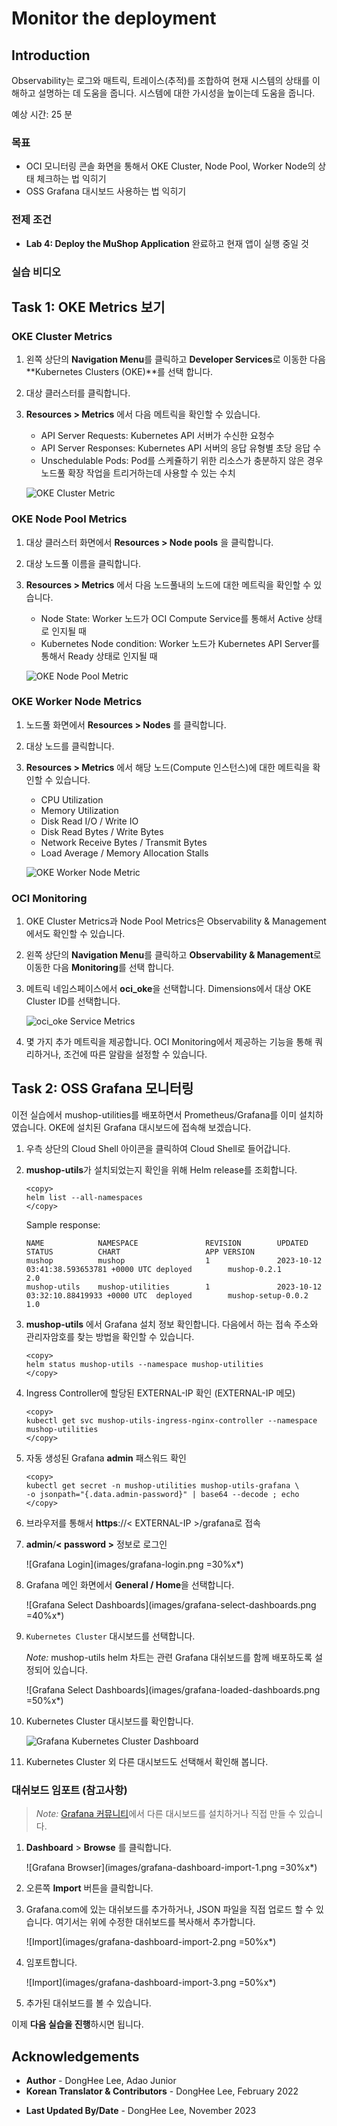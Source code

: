 # Monitor the deployment

## Introduction

Observability는 로그와 매트릭, 트레이스(추적)를 조합하여 현재 시스템의 상태를 이해하고 설명하는 데 도움을 줍니다. 시스템에 대한 가시성을 높이는데 도움을 줍니다.

예상 시간: 25 분

### 목표

* OCI 모니터링 콘솔 화면을 통해서 OKE Cluster, Node Pool, Worker Node의 상태 체크하는 법 익히기
* OSS Grafana 대시보드 사용하는 법 익히기

### 전제 조건

* **Lab 4: Deploy the MuShop Application** 완료하고 현재 앱이 실행 중일 것

### 실습 비디오

[](youtube:XMkLtydlc3Y)


## Task 1: OKE Metrics 보기

### OKE Cluster Metrics

1. 왼쪽 상단의 **Navigation Menu**를 클릭하고 **Developer Services**로 이동한 다음 **Kubernetes Clusters (OKE)**를 선택 합니다.

2. 대상 클러스터를 클릭합니다.

3. **Resources &gt; Metrics** 에서 다음 메트릭을 확인할 수 있습니다.

    * API Server Requests: Kubernetes API 서버가 수신한 요청수
    * API Server Responses: Kubernetes API 서버의 응답 유형별 초당 응답 수
    * Unschedulable Pods: Pod를 스케쥴하기 위한 리소스가 충분하지 않은 경우 노드풀 확장 작업을 트리거하는데 사용할 수 있는 수치

    ![OKE Cluster Metric](images/cluster-metrics.png)

### OKE Node Pool Metrics

1. 대상 클러스터 화면에서 **Resources &gt; Node pools** 을 클릭합니다.

2. 대상 노드풀 이름을 클릭합니다.

3. **Resources &gt; Metrics** 에서 다음 노드풀내의 노드에 대한 메트릭을 확인할 수 있습니다.

    * Node State: Worker 노드가 OCI Compute Service를 통해서 Active 상태로 인지될 때
    * Kubernetes Node condition: Worker 노드가 Kubernetes API Server를 통해서 Ready 상태로 인지될 때

    ![OKE Node Pool Metric](images/node-pool-metric.png)

### OKE Worker Node Metrics

1. 노드풀 화면에서 **Resources &gt; Nodes** 를 클릭합니다.

2. 대상 노드를 클릭합니다.

3. **Resources &gt; Metrics** 에서 해당 노드(Compute 인스턴스)에 대한 메트릭을 확인할 수 있습니다.

    * CPU Utilization
    * Memory Utilization
    * Disk Read I/O / Write IO
    * Disk Read Bytes / Write Bytes
    * Network Receive Bytes / Transmit Bytes
    * Load Average / Memory Allocation Stalls

    ![OKE Worker Node Metric](images/node-metric.png)

### OCI Monitoring

1. OKE Cluster Metrics과 Node Pool Metrics은 Observability & Management에서도 확인할 수 있습니다.

2. 왼쪽 상단의 **Navigation Menu**를 클릭하고 **Observability & Management**로 이동한 다음 **Monitoring**를 선택 합니다.

3. 메트릭 네임스페이스에서 **oci_oke**을 선택합니다. Dimensions에서 대상 OKE Cluster ID를 선택합니다.

    ![oci_oke Service Metrics](images/oci_oke-service-metrics.png)

4. 몇 가지 추가 메트릭을 제공합니다. OCI Monitoring에서 제공하는 기능을 통해 쿼리하거나, 조건에 따른 알람을 설정할 수 있습니다.


## Task 2: OSS Grafana 모니터링

이전 실습에서 mushop-utilities를 배포하면서 Prometheus/Grafana를 이미 설치하였습니다. OKE에 설치된 Grafana 대시보드에 접속해 보겠습니다.

1. 우측 상단의 Cloud Shell 아이콘을 클릭하여 Cloud Shell로 들어갑니다.

2. **mushop-utils**가 설치되었는지 확인을 위해 Helm release를 조회합니다.

    ````shell
    <copy>
    helm list --all-namespaces
    </copy>
    ````

    Sample response:

    ````shell
    NAME            NAMESPACE               REVISION        UPDATED                                 STATUS          CHART                   APP VERSION
    mushop          mushop                  1               2023-10-12 03:41:38.593653781 +0000 UTC deployed        mushop-0.2.1            2.0        
    mushop-utils    mushop-utilities        1               2023-10-12 03:32:10.88419933 +0000 UTC  deployed        mushop-setup-0.0.2      1.0 
    ````

3. **mushop-utils** 에서 Grafana 설치 정보 확인합니다. 다음에서 하는 접속 주소와 관리자암호를 찾는 방법을 확인할 수 있습니다.

    ````shell
    <copy>
    helm status mushop-utils --namespace mushop-utilities
    </copy>
    ````

4. Ingress Controller에 할당된 EXTERNAL-IP 확인 (EXTERNAL-IP 메모)

    ````shell
    <copy>
    kubectl get svc mushop-utils-ingress-nginx-controller --namespace mushop-utilities
    </copy>
    ````

5. 자동 생성된 Grafana **admin** 패스워드 확인

    ````shell
    <copy>
    kubectl get secret -n mushop-utilities mushop-utils-grafana \
    -o jsonpath="{.data.admin-password}" | base64 --decode ; echo
    </copy>
    ````

6. 브라우저를 통해서 **https**://< EXTERNAL-IP >/grafana로 접속

7. **admin**/**< password >** 정보로 로그인

    ![Grafana Login](images/grafana-login.png =30%x*)

8. Grafana 메인 화면에서 **General / Home**을 선택합니다.

    ![Grafana Select Dashboards](images/grafana-select-dashboards.png =40%x*)

9. `Kubernetes Cluster` 대시보드를 선택합니다.

    *Note:* mushop-utils helm 차트는 관련 Grafana 대쉬보드를 함께 배포하도록 설정되어 있습니다.

    ![Grafana Select Dashboards](images/grafana-loaded-dashboards.png =50%x*)

10. Kubernetes Cluster 대시보드를 확인합니다.

    ![Grafana Kubernetes Cluster Dashboard](images/grafana-cluster-dashboard.png)

11. Kubernetes Cluster 외 다른 대시보드도 선택해서 확인해 봅니다.

### 대쉬보드 임포트 (참고사항)

> *Note:* [Grafana 커뮤니티](https://grafana.com/grafana/dashboards?dataSource=prometheus)에서 다른 대시보드를 설치하거나 직접 만들 수 있습니다.

1. **Dashboard** > **Browse** 를 클릭합니다.

    ![Grafana Browser](images/grafana-dashboard-import-1.png =30%x*)

2. 오른쪽 **Import** 버튼을 클릭합니다.

3. Grafana.com에 있는 대쉬보드를 추가하거나, JSON 파일을 직접 업로드 할 수 있습니다. 여기서는 위에 수정한 대쉬보드를 복사해서 추가합니다.

    ![Import](images/grafana-dashboard-import-2.png =50%x*)

4. 임포트합니다.

    ![Import](images/grafana-dashboard-import-3.png =50%x*)

5. 추가된 대쉬보드를 볼 수 있습니다.


이제 **다음 실습을 진행**하시면 됩니다.

## Acknowledgements

* **Author** - DongHee Lee, Adao Junior
* **Korean Translator & Contributors** - DongHee Lee, February 2022
- **Last Updated By/Date** - DongHee Lee, November 2023
